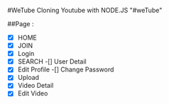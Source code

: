 #WeTube
Cloning Youtube with NODE.JS "#weTube"

##Page : 
-[x] HOME
-[x] JOIN
-[x] Login
-[x] SEARCH
-[] User Detail
-[x] Edit Profile
-[] Change Password
-[x] Upload
-[x] Video Detail
-[x] Edit Video
